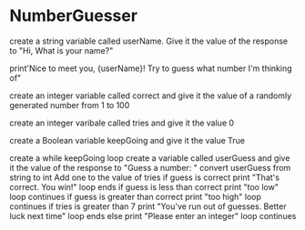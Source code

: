 # NumberGuesser

create a string variable called userName. Give it the value of the response to "Hi, What is your name?"

print'Nice to meet you, {userName}! Try to guess what number I'm thinking of"

create an integer variable called correct and give it the value of a randomly generated number from 1 to 100

create an integer varibale called tries and give it the value 0

create a Boolean variable keepGoing and give it the value True

create a while keepGoing loop
	create a variable called userGuess and give it the value of the response to "Guess a number: "
	convert userGuess from string to int
	Add one to the value of tries
	if guess is correct
		print "That's correct. You win!"
		loop ends
	if guess is less than correct
		print "too low"
		loop continues
	if guess is greater than correct
		print "too high"
		loop continues
	if tries is greater than 7
		print "You've run out of guesses. Better luck next time"
		loop ends
	else
		print "Please enter an integer"
		loop continues
